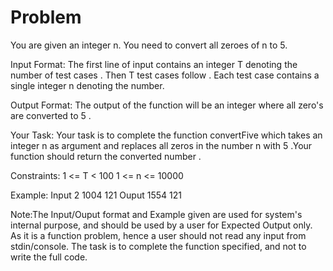 # Problem

You are given an integer n. You need to convert all zeroes of n to 5.

Input Format:
The first line of input contains an integer T denoting the number of test cases . Then T test cases follow . Each test case contains a single integer n denoting the number.

Output Format:
The output of the function will be an integer where all zero's are converted to 5 .

Your Task:
Your task is to complete the function convertFive which takes an integer n as argument and replaces all zeros in the number n with 5 .Your function should return the converted number .

Constraints:
1 <= T < 100
1 <= n <= 10000

Example:
Input
2
1004
121
Ouput
1554
121

Note:The Input/Ouput format and Example given are used for system's internal purpose, and should be used by a user for Expected Output only. As it is a function problem, hence a user should not read any input from stdin/console. The task is to complete the function specified, and not to write the full code.

